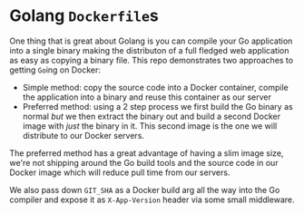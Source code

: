 # Golang `Dockerfile`s

One thing that is great about Golang is you can compile your Go application into a single binary making the distributon of a full fledged web application as easy as copying a binary file. This repo demonstrates two approaches to getting `Go`ing on Docker:

* Simple method: copy the source code into a Docker container, compile the application into a binary and reuse this container as our server
* Preferred method: using a 2 step process we first build the Go binary as normal *but* we then extract the binary out and build a second Docker image with *just* the binary in it. This second image is the one we will distribute to our Docker servers.

The preferred method has a great advantage of having a slim image size, we're not shipping around the Go build tools and the source code in our Docker image which will reduce pull time from our servers.

We also pass down `GIT_SHA` as a Docker build arg all the way into the Go compiler and expose it as `X-App-Version` header via some small middleware.